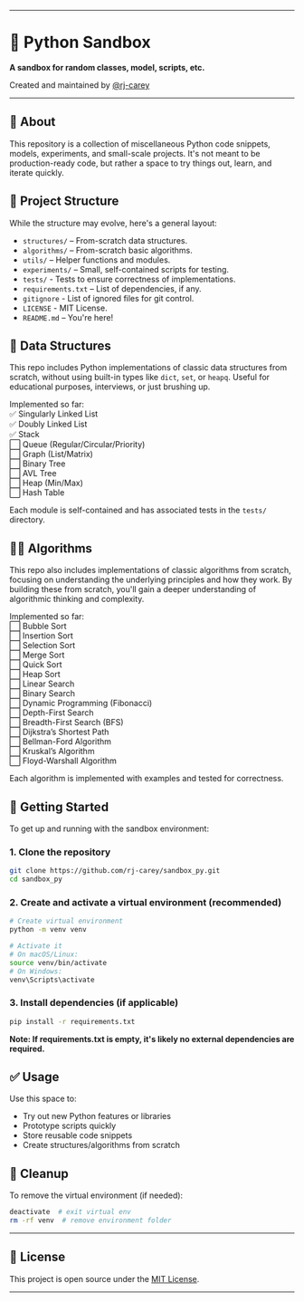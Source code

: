 
---
# 🐍 Python Sandbox 

**A sandbox for random classes, model, scripts, etc.**

Created and maintained by [@rj-carey](https://github.com/rj-carey)

---
## 🧪 About
This repository is a collection of miscellaneous Python code snippets, models, experiments, and small-scale projects. It's not meant to be production-ready code, but rather a space to try things out, learn, and iterate quickly.

## 📁 Project Structure
While the structure may evolve, here's a general layout:
- `structures/` – From-scratch data structures.
- `algorithms/` – From-scratch basic algorithms.
- `utils/` – Helper functions and modules.
- `experiments/` – Small, self-contained scripts for testing.
- `tests/` - Tests to ensure correctness of implementations.
- `requirements.txt` – List of dependencies, if any.
- `gitignore` - List of ignored files for git control.
- `LICENSE` - MIT License.
- `README.md` – You're here!

## 🧱 Data Structures
This repo includes Python implementations of classic data structures from scratch, without using built-in types like `dict`, `set`, or `heapq`. Useful for educational purposes, interviews, or just brushing up.

Implemented so far: <br> <!--✅⬜-->
✅ Singularly Linked List <br>
✅ Doubly Linked List <br>
✅ Stack <br>
⬜ Queue (Regular/Circular/Priority) <br>
⬜ Graph (List/Matrix) <br>
⬜ Binary Tree <br>
⬜ AVL Tree <br>
⬜ Heap (Min/Max) <br>
⬜ Hash Table

Each module is self-contained and has associated tests in the `tests/` directory.

## 🧑‍💻 Algorithms
This repo also includes implementations of classic algorithms from scratch, focusing on understanding the underlying principles and how they work. By building these from scratch, you'll gain a deeper understanding of algorithmic thinking and complexity.

Implemented so far: <br> <!--✅⬜-->
⬜ Bubble Sort <br>
⬜ Insertion Sort <br>
⬜ Selection Sort <br>
⬜ Merge Sort <br>
⬜ Quick Sort <br>
⬜ Heap Sort <br>
⬜ Linear Search <br>
⬜ Binary Search <br>
⬜ Dynamic Programming (Fibonacci) <br>
⬜ Depth-First Search <br>
⬜ Breadth-First Search (BFS) <br>
⬜ Dijkstra’s Shortest Path <br>
⬜ Bellman-Ford Algorithm <br>
⬜ Kruskal’s Algorithm <br>
⬜ Floyd-Warshall Algorithm

Each algorithm is implemented with examples and tested for correctness.

## 🚀 Getting Started
To get up and running with the sandbox environment:

### 1. Clone the repository
```bash
git clone https://github.com/rj-carey/sandbox_py.git
cd sandbox_py
```

### 2. Create and activate a virtual environment (recommended)
```bash
# Create virtual environment
python -m venv venv

# Activate it
# On macOS/Linux:
source venv/bin/activate
# On Windows:
venv\Scripts\activate
```

### 3. Install dependencies (if applicable)
```bash
pip install -r requirements.txt
```
**Note: If requirements.txt is empty, it's likely no external dependencies are required.**

## ✅ Usage
Use this space to:
* Try out new Python features or libraries
* Prototype scripts quickly
* Store reusable code snippets
* Create structures/algorithms from scratch

## 🧹 Cleanup
To remove the virtual environment (if needed):
```bash
deactivate  # exit virtual env
rm -rf venv  # remove environment folder
```

---
## 📜 License
This project is open source under the [MIT License](LICENSE).

---